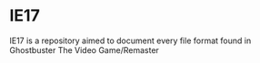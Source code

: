 # IE17
IE17 is a repository aimed to document every file format found in Ghostbuster The Video Game/Remaster
